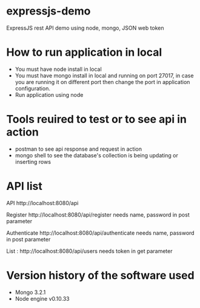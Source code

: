 # expressjs-demo
ExpressJS rest API demo using node, mongo, JSON web token

# How to run application in local
- You must have node install in local
- You must have mongo install in local and running on port 27017, in case you are running it on different port then change the port in application configuration.
- Run application using node

# Tools reuired to test or to see api in action
 - postman to see api response and request in action
 - mongo shell to see the database's collection is being updating or inserting rows
 
# API list
API http://localhost:8080/api

Register http://localhost:8080/api/register
needs name, password in post parameter

Authenticate http://localhost:8080/api/authenticate
needs name, password in post parameter

List : http://localhost:8080/api/users
needs token in get parameter

# Version history of the software used
- Mongo 3.2.1
- Node engine v0.10.33
